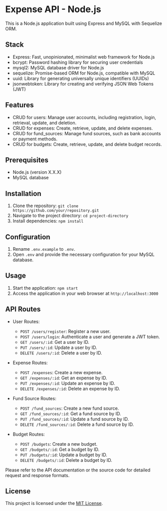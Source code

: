# Expense API - Node.js

This is a Node.js application built using Express and MySQL with Sequelize ORM.

## Stack

- Express: Fast, unopinionated, minimalist web framework for Node.js
- bcrypt: Password hashing library for securing user credentials
- mysql2: MySQL database driver for Node.js
- sequelize: Promise-based ORM for Node.js, compatible with MySQL
- uuid: Library for generating universally unique identifiers (UUIDs)
- jsonwebtoken: Library for creating and verifying JSON Web Tokens (JWT)

## Features

- CRUD for users: Manage user accounts, including registration, login, retrieval, update, and deletion.
- CRUD for expenses: Create, retrieve, update, and delete expenses.
- CRUD for fund_sources: Manage fund sources, such as bank accounts or payment methods.
- CRUD for budgets: Create, retrieve, update, and delete budget records.

## Prerequisites

- Node.js (version X.X.X)
- MySQL database

## Installation

1. Clone the repository: `git clone https://github.com/your/repository.git`
2. Navigate to the project directory: `cd project-directory`
3. Install dependencies: `npm install`

## Configuration

1. Rename `.env.example` to `.env`.
2. Open `.env` and provide the necessary configuration for your MySQL database.

## Usage

1. Start the application: `npm start`
2. Access the application in your web browser at `http://localhost:3000`

## API Routes

- User Routes:
  - `POST /users/register`: Register a new user.
  - `POST /users/login`: Authenticate a user and generate a JWT token.
  - `GET /users/:id`: Get a user by ID.
  - `PUT /users/:id`: Update a user by ID.
  - `DELETE /users/:id`: Delete a user by ID.

- Expense Routes:
  - `POST /expenses`: Create a new expense.
  - `GET /expenses/:id`: Get an expense by ID.
  - `PUT /expenses/:id`: Update an expense by ID.
  - `DELETE /expenses/:id`: Delete an expense by ID.

- Fund Source Routes:
  - `POST /fund_sources`: Create a new fund source.
  - `GET /fund_sources/:id`: Get a fund source by ID.
  - `PUT /fund_sources/:id`: Update a fund source by ID.
  - `DELETE /fund_sources/:id`: Delete a fund source by ID.

- Budget Routes:
  - `POST /budgets`: Create a new budget.
  - `GET /budgets/:id`: Get a budget by ID.
  - `PUT /budgets/:id`: Update a budget by ID.
  - `DELETE /budgets/:id`: Delete a budget by ID.

Please refer to the API documentation or the source code for detailed request and response formats.

## License

This project is licensed under the [MIT License](https://opensource.org/licenses/MIT).
